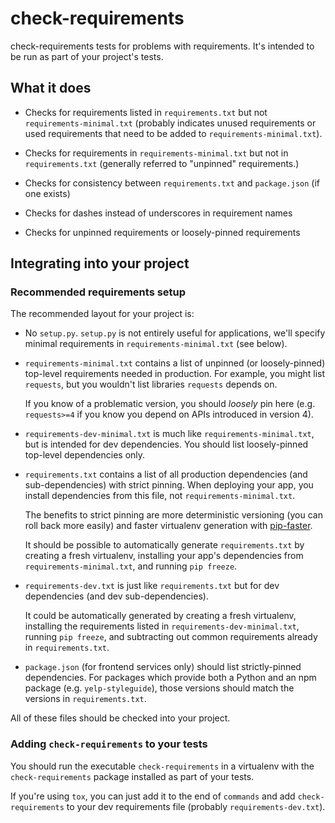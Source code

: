 check-requirements
========

check-requirements tests for problems with requirements. It's intended to be
run as part of your project's tests.


## What it does

* Checks for requirements listed in `requirements.txt` but not
  `requirements-minimal.txt` (probably indicates unused requirements or used
  requirements that need to be added to `requirements-minimal.txt`).

* Checks for requirements in `requirements-minimal.txt` but not in
  `requirements.txt` (generally referred to "unpinned" requirements.)

* Checks for consistency between `requirements.txt` and `package.json` (if one
  exists)

* Checks for dashes instead of underscores in requirement names

* Checks for unpinned requirements or loosely-pinned requirements


## Integrating into your project
### Recommended requirements setup

The recommended layout for your project is:

* No `setup.py`.  `setup.py` is not entirely useful for applications, we'll
  specify minimal requirements in `requirements-minimal.txt` (see below).

* `requirements-minimal.txt` contains a list of unpinned (or loosely-pinned)
  top-level requirements needed in production. For example, you might list
  `requests`, but you wouldn't list libraries `requests` depends on.

  If you know of a problematic version, you should *loosely* pin here (e.g.
  `requests>=4` if you know you depend on APIs introduced in version 4).

* `requirements-dev-minimal.txt` is much like `requirements-minimal.txt`, but
  is intended for dev dependencies. You should list loosely-pinned top-level
  dependencies only.

* `requirements.txt` contains a list of all production dependencies (and
  sub-dependencies) with strict pinning. When deploying your app, you install
  dependencies from this file, not `requirements-minimal.txt`.

  The benefits to strict pinning are more deterministic versioning (you can
  roll back more easily) and faster virtualenv generation with
  [pip-faster](https://github.com/Yelp/pip-faster).

  It should be possible to automatically generate `requirements.txt` by
  creating a fresh virtualenv, installing your app's dependencies from
  `requirements-minimal.txt`, and running `pip freeze`.

* `requirements-dev.txt` is just like `requirements.txt` but for dev
  dependencies (and dev sub-dependencies).

  It could be automatically generated by creating a fresh virtualenv,
  installing the requirements listed in `requirements-dev-minimal.txt`, running
  `pip freeze`, and subtracting out common requirements already in
  `requirements.txt`.

* `package.json` (for frontend services only) should list strictly-pinned
  dependencies. For packages which provide both a Python and an npm package
  (e.g. `yelp-styleguide`), those versions should match the versions in
  `requirements.txt`.

All of these files should be checked into your project.


### Adding `check-requirements` to your tests

You should run the executable `check-requirements` in a virtualenv with the
`check-requirements` package installed as part of your tests.

If you're using `tox`, you can just add it to the end of `commands` and add
`check-requirements` to your dev requirements file (probably
`requirements-dev.txt`).
